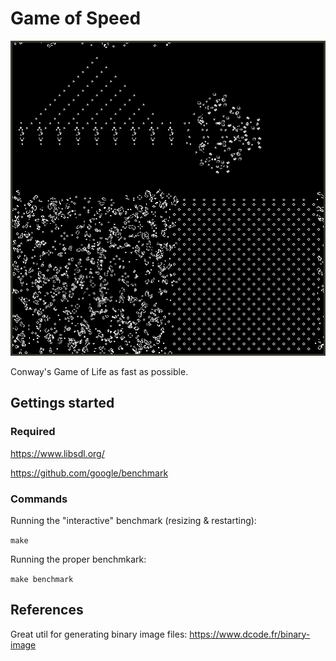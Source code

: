 # Game of Speed

![](art/gol.png)

Conway's Game of Life as fast as possible.

## Gettings started

### Required

https://www.libsdl.org/

https://github.com/google/benchmark

### Commands

Running the "interactive" benchmark (resizing & restarting):

`make`

Running the proper benchmkark:

`make benchmark`

## References

Great util for generating binary image files:
https://www.dcode.fr/binary-image
